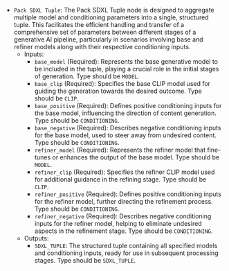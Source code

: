 - `Pack SDXL Tuple`: The Pack SDXL Tuple node is designed to aggregate multiple model and conditioning parameters into a single, structured tuple. This facilitates the efficient handling and transfer of a comprehensive set of parameters between different stages of a generative AI pipeline, particularly in scenarios involving base and refiner models along with their respective conditioning inputs.
    - Inputs:
        - `base_model` (Required): Represents the base generative model to be included in the tuple, playing a crucial role in the initial stages of generation. Type should be `MODEL`.
        - `base_clip` (Required): Specifies the base CLIP model used for guiding the generation towards the desired outcome. Type should be `CLIP`.
        - `base_positive` (Required): Defines positive conditioning inputs for the base model, influencing the direction of content generation. Type should be `CONDITIONING`.
        - `base_negative` (Required): Describes negative conditioning inputs for the base model, used to steer away from undesired content. Type should be `CONDITIONING`.
        - `refiner_model` (Required): Represents the refiner model that fine-tunes or enhances the output of the base model. Type should be `MODEL`.
        - `refiner_clip` (Required): Specifies the refiner CLIP model used for additional guidance in the refining stage. Type should be `CLIP`.
        - `refiner_positive` (Required): Defines positive conditioning inputs for the refiner model, further directing the refinement process. Type should be `CONDITIONING`.
        - `refiner_negative` (Required): Describes negative conditioning inputs for the refiner model, helping to eliminate undesired aspects in the refinement stage. Type should be `CONDITIONING`.
    - Outputs:
        - `SDXL_TUPLE`: The structured tuple containing all specified models and conditioning inputs, ready for use in subsequent processing stages. Type should be `SDXL_TUPLE`.
